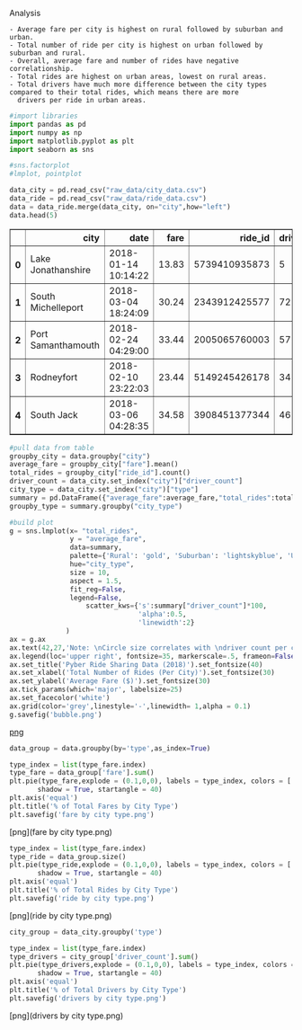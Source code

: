 Analysis

    - Average fare per city is highest on rural followed by suburban and urban.
    - Total number of ride per city is highest on urban followed by suburban and rural.
    - Overall, average fare and number of rides have negative correlationship.
    - Total rides are highest on urban areas, lowest on rural areas.
    - Total drivers have much more difference between the city types compared to their total rides, which means there are more 
      drivers per ride in urban areas.

```python
#import libraries
import pandas as pd
import numpy as np
import matplotlib.pyplot as plt
import seaborn as sns

#sns.factorplot
#lmplot, pointplot
```


```python
data_city = pd.read_csv("raw_data/city_data.csv")
data_ride = pd.read_csv("raw_data/ride_data.csv")
data = data_ride.merge(data_city, on="city",how="left")
data.head(5)
```




<div>
<style scoped>
    .dataframe tbody tr th:only-of-type {
        vertical-align: middle;
    }

    .dataframe tbody tr th {
        vertical-align: top;
    }

    .dataframe thead th {
        text-align: right;
    }
</style>
<table border="1" class="dataframe">
  <thead>
    <tr style="text-align: right;">
      <th></th>
      <th>city</th>
      <th>date</th>
      <th>fare</th>
      <th>ride_id</th>
      <th>driver_count</th>
      <th>type</th>
    </tr>
  </thead>
  <tbody>
    <tr>
      <th>0</th>
      <td>Lake Jonathanshire</td>
      <td>2018-01-14 10:14:22</td>
      <td>13.83</td>
      <td>5739410935873</td>
      <td>5</td>
      <td>Urban</td>
    </tr>
    <tr>
      <th>1</th>
      <td>South Michelleport</td>
      <td>2018-03-04 18:24:09</td>
      <td>30.24</td>
      <td>2343912425577</td>
      <td>72</td>
      <td>Urban</td>
    </tr>
    <tr>
      <th>2</th>
      <td>Port Samanthamouth</td>
      <td>2018-02-24 04:29:00</td>
      <td>33.44</td>
      <td>2005065760003</td>
      <td>57</td>
      <td>Urban</td>
    </tr>
    <tr>
      <th>3</th>
      <td>Rodneyfort</td>
      <td>2018-02-10 23:22:03</td>
      <td>23.44</td>
      <td>5149245426178</td>
      <td>34</td>
      <td>Urban</td>
    </tr>
    <tr>
      <th>4</th>
      <td>South Jack</td>
      <td>2018-03-06 04:28:35</td>
      <td>34.58</td>
      <td>3908451377344</td>
      <td>46</td>
      <td>Urban</td>
    </tr>
  </tbody>
</table>
</div>




```python
#pull data from table
groupby_city = data.groupby("city")
average_fare = groupby_city["fare"].mean()
total_rides = groupby_city["ride_id"].count()
driver_count = data_city.set_index("city")["driver_count"]
city_type = data_city.set_index("city")["type"]
summary = pd.DataFrame({"average_fare":average_fare,"total_rides":total_rides,"driver_count":driver_count,"city_type":city_type})
groupby_type = summary.groupby("city_type")
```


```python
#build plot
g = sns.lmplot(x= "total_rides",
               y = "average_fare",
               data=summary,
               palette={'Rural': 'gold', 'Suburban': 'lightskyblue', 'Urban': 'lightcoral'},
               hue="city_type",
               size = 10,
               aspect = 1.5,
               fit_reg=False,
               legend=False,
                   scatter_kws={'s':summary["driver_count"]*100,
                                'alpha':0.5,
                                'linewidth':2}
              )
ax = g.ax
ax.text(42,27,'Note: \nCircle size correlates with \ndriver count per city.').set_fontsize(30)
ax.legend(loc='upper right', fontsize=35, markerscale=.5, frameon=False)
ax.set_title('Pyber Ride Sharing Data (2018)').set_fontsize(40)
ax.set_xlabel('Total Number of Rides (Per City)').set_fontsize(30)
ax.set_ylabel('Average Fare ($)').set_fontsize(30)
ax.tick_params(which='major', labelsize=25)
ax.set_facecolor('white')
ax.grid(color='grey',linestyle='-',linewidth= 1,alpha = 0.1)
g.savefig('bubble.png')
```


[png](bubble.png)



```python
data_group = data.groupby(by='type',as_index=True)

type_index = list(type_fare.index)
type_fare = data_group['fare'].sum()
plt.pie(type_fare,explode = (0.1,0,0), labels = type_index, colors = ['gold', 'lightskyblue', 'lightcoral'],autopct="%1.1f%%",
       shadow = True, startangle = 40)
plt.axis('equal')
plt.title('% of Total Fares by City Type')
plt.savefig('fare by city type.png')
```


[png](fare by city type.png)



```python
type_index = list(type_fare.index)
type_ride = data_group.size()
plt.pie(type_ride,explode = (0.1,0,0), labels = type_index, colors = ['gold', 'lightskyblue', 'lightcoral'],autopct="%1.1f%%",
       shadow = True, startangle = 40)
plt.axis('equal')
plt.title('% of Total Rides by City Type')
plt.savefig('ride by city type.png')
```


[png](ride by city type.png)



```python
city_group = data_city.groupby('type')

type_index = list(type_fare.index)
type_drivers = city_group['driver_count'].sum()
plt.pie(type_drivers,explode = (0.1,0,0), labels = type_index, colors = ['gold', 'lightskyblue', 'lightcoral'],autopct="%1.1f%%",
       shadow = True, startangle = 40)
plt.axis('equal')
plt.title('% of Total Drivers by City Type')
plt.savefig('drivers by city type.png')
```


[png](drivers by city type.png)

